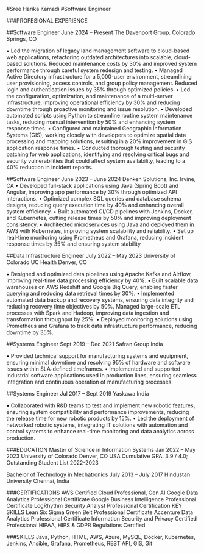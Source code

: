 #Sree Harika Kamadi
#Software Engineer

###PROFESIONAL EXPERIENCE

##Software Engineer                                             June 2024 – Present
The Davenport Group.                                            Colorado Springs, CO

• Led the migration of legacy land management software to cloud-based web applications, refactoring outdated architectures into scalable,
cloud-based solutions. Reduced maintenance costs by 30% and improved system performance through careful system redesign and
testing.
• Managed Active Directory infrastructure for a 5,000-user environment, streamlining user provisioning, access controls, and group policy
management. Reduced login and authentication issues by 35% through optimized policies.
• Led the configuration, optimization, and maintenance of a multi-server infrastructure, improving operational efficiency by 30% and
reducing downtime through proactive monitoring and issue resolution.
• Developed automated scripts using Python to streamline routine system maintenance tasks, reducing manual intervention by 50% and
enhancing system response times.
• Configured and maintained Geographic Information Systems (GIS), working closely with developers to optimize spatial data processing
and mapping solutions, resulting in a 20% improvement in GIS application response times.
• Conducted thorough testing and security patching for web applications, identifying and resolving critical bugs and security
vulnerabilities that could affect system availability, leading to a 40% reduction in incident reports.

##Software Engineer                                            June 2023 – June 2024
Denken Solutions, Inc.                                                    Irvine, CA
• Developed full-stack applications using Java (Spring Boot) and Angular, improving app performance by 30% through optimized API
interactions.
• Optimized complex SQL queries and database schema designs, reducing query execution time by 40% and enhancing overall system
efficiency.
• Built automated CI/CD pipelines with Jenkins, Docker, and Kubernetes, cutting release times by 50% and improving deployment
consistency.
• Architected microservices using Java and deployed them in AWS with Kubernetes, improving system scalability and reliability.
• Set up real-time monitoring using Prometheus and Grafana, reducing incident response times by 35% and ensuring system stability

##Data Infrastructure Engineer                                  July 2022 – May 2023
University of Colorado                                          UC Health Denver, CO

• Designed and optimized data pipelines using Apache Kafka and Airflow, improving real-time data processing efficiency by 40%.
• Built scalable data warehouses on AWS Redshift and Google Big Query, enabling faster querying and reducing data retrieval times by
30%.
• Implemented automated data backup and recovery systems, ensuring data integrity and reducing recovery time objectives by 50%.
Managed large-scale ETL processes with Spark and Hadoop, improving data ingestion and transformation throughput by 25%.
• Deployed monitoring solutions using Prometheus and Grafana to track data infrastructure performance, reducing downtime by 35%.

##Systems Engineer                                              Sept 2019 – Dec 2021
Safran Group                                                                   India

• Provided technical support for manufacturing systems and equipment, ensuring minimal downtime and resolving 95% of hardware and
software issues within SLA-defined timeframes.
• Implemented and supported industrial software applications used in production lines, ensuring seamless integration and continuous
operation of manufacturing processes.

##Systems Engineer                                              Jul 2017 – Sept 2019
Yaskawa                                                                        India

• Collaborated with R&D teams to test and implement new robotic features, ensuring system compatibility and performance
improvements, reducing the release time for new robotic products by 15%.
• Led the deployment of networked robotic systems, integrating IT solutions with automation and control systems to enhance real-time
monitoring and data analytics across production.

###EDUCATION
Master of Science in Information Systems                         Jan 2022 – May 2023
University of Colorado                                                Denver, CO USA
Cumulative GPA: 3.9 / 4.0; Outstanding Student List 2022-2023

Bachelor of Technology in Mechatronics                         July 2013 – July 2017
Hindustan University                                                  Chennai, India

###CERTIFICATIONS
AWS Certified Cloud Professional, Gen AI Google Data Analytics Professional Certificate Google Business Intelligence Professional Certificate LogRhythm Security Analyst Professional Certification KEY SKILLS
Lean Six Sigma Green Belt Professional Certificate
Accenture Data Analytics Professional Certificate
Information Security and Privacy Certified Professional
HIPAA, HIPS & GDPR Regulations Certified

###SKILLS
Java, Python, HTML, AWS, Azure, MySQL, Docker, Kubernetes, Jenkins, Ansible, Grafana, Prometheus, REST API, GIS, Git